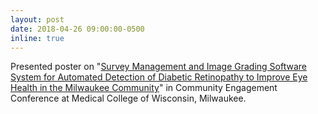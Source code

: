 ```yaml
---
layout: post
date: 2018-04-26 09:00:00-0500
inline: true
---
```


Presented poster on "<u>Survey Management and Image Grading Software System for Automated Detection of Diabetic Retinopathy to Improve Eye Health in the Milwaukee Community</u>" in Community Engagement Conference at Medical College of Wisconsin, Milwaukee.
